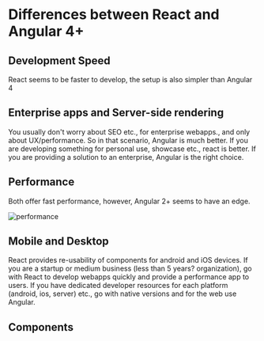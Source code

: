 
# Differences between React and Angular 4+

## Development Speed

React seems to be faster to develop, the setup is also simpler than Angular 4

## Enterprise apps and Server-side rendering

You usually don't worry about SEO etc., for enterprise webapps., and only about UX/performance.  So in that scenario, Angular is much better.  If you are developing something for personal use, showcase etc., react is better.  If you are providing a solution to an enterprise, Angular is the right choice.

## Performance

Both offer fast performance, however, Angular 2+ seems to have an edge.


![performance](https://pbs.twimg.com/media/CLMtsNrWUAAe4LZ.jpg "React and Angular performance")


## Mobile and Desktop

React provides re-usability of components for android and iOS devices.  If you are a startup or medium business (less than 5 years? organization), go with React to develop webapps quickly and provide a performance app to users.  If you have dedicated developer resources for each platform (android, ios, server) etc., go with native versions and for the web use Angular.

## Components 


